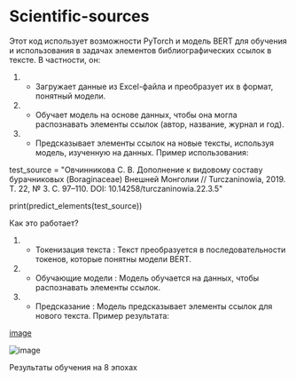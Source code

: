 # Scientific-sources

Этот код использует возможности PyTorch и модель BERT для обучения и использования в задачах элементов библиографических ссылок в тексте. В частности, он:
1) - Загружает данные из Excel-файла и преобразует их в формат, понятный модели.
2) - Обучает модель на основе данных, чтобы она могла распознавать элементы ссылок (автор, название, журнал и год).
3) - Предсказывает элементы ссылок на новые тексты, используя модель, изученную на данных.
Пример использования:

test_source = "Овчинникова С. В. Дополнение к видовому составу бурачниковых (Boraginaceae) Внешней Монголии // Turczaninowia, 2019. Т. 22, № 3. С. 97–110. DOI: 10.14258/turczaninowia.22.3.5"

print(predict_elements(test_source))

Как это работает?
1) - Токенизация текста : Текст преобразуется в последовательности токенов, которые понятны модели BERT.
2) - Обучающие модели : Модель обучается на данных, чтобы распознавать элементы ссылок.
3) - Предсказание : Модель предсказывает элементы ссылок для нового текста.
Пример результата:

[image](https://github.com/user-attachments/assets/fa3f043a-9599-4ac2-a6be-a7a358d1134c)


![image](https://github.com/user-attachments/assets/11d044f4-6191-4183-a174-67f3e1207bca)

Результаты обучения на  8 эпохах
